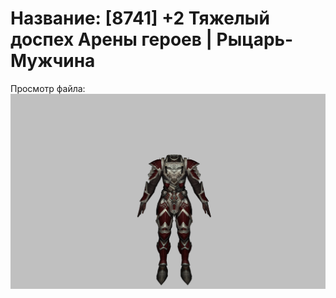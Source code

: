 # Название: [8741] +2 Тяжелый доспех Арены героев | Рыцарь-Мужчина

Просмотр файла:
![p000031.png](p000031.png)